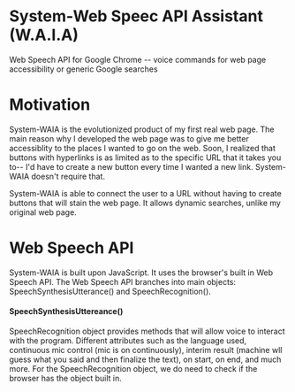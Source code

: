 # System-Web Speec API Assistant (W.A.I.A)
Web Speech API for Google Chrome -- voice commands for web page accessibility or generic Google searches

# Motivation
System-WAIA is the evolutionized product of my first real web page. The main reason why I developed the web
page was to give me better accessiblity to the places I wanted to go on the web. Soon, I realized that buttons
with hyperlinks is as limited as to the specific URL that it takes you to-- I'd have to create a new button
every time I wanted a new link. System-WAIA doesn't require that.

System-WAIA is able to connect the user to a URL without having to create buttons that will stain the web page.
It allows dynamic searches, unlike my original web page.

# Web Speech API
System-WAIA is built upon JavaScript. It uses the browser's built in Web Speech API.
The Web Speech API branches into main objects: SpeechSynthesisUtterance() and SpeechRecognition().

#### SpeechSynthesisUttereance()


SpeechRecognition object provides methods that will allow voice to interact with the program.
Different attributes such as the language used, continuous mic control (mic is on continuously), interim result
(machine wll guess what you said and then finalize the text), on start, on end, and much more.
For the SpeechRecognition object, we do need to check if the browser has the object built in.

